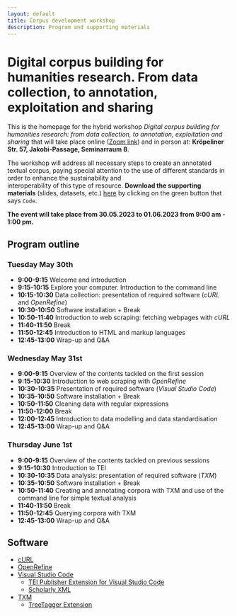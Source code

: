 ```yaml
---
layout: default
title: Corpus development workshop
description: Program and supporting materials
---
```

# Digital corpus building for humanities research. From data collection, to annotation, exploitation and sharing

This is the homepage for the hybrid workshop *Digital corpus building for humanities research: from data collection, to annotation, exploitation and sharing*
that will take place online ([Zoom link](https://uni-rostock-de.zoom.us/j/63047472241?pwd=MENUUFdma3Q3K0lGUDBzeWdEbGNPQT09)) and in person at: **Kröpeliner Str. 57, Jakobi-Passage, Seminarraum 8**.

The workshop will address all necessary steps to create an annotated textual corpus, paying special attention to the use of different standards in order to enhance the sustainability and              
interoperability of this type of resource. **Download the supporting materials** (slides, datasets, etc.) [here](https://github.com/HelenaSabel/corpus_development) by clicking on the green button that says `Code`.

**The event will take place from 30.05.2023 to 01.06.2023 from 9:00 am - 1:00 pm.**


## Program outline

### Tuesday May 30th

- **9:00-9:15** Welcome and introduction
- **9:15-10:15** Explore your computer. Introduction to the command line
- **10:15-10:30** Data collection: presentation of required software (*cURL* and *OpenRefine*)
- **10:30-10:50** Software installation + Break
- **10:50-11:40** Introduction to web scraping: fetching webpages with *cURL*
- **11:40-11:50** Break
- **11:50-12:45** Introduction to HTML and markup languages
- **12:45-13:00**  Wrap-up and Q&A

### Wednesday May 31st
- **9:00-9:15** Overview of the contents tackled on the first session
- **9:15-10:30** Introduction to web scraping with *OpenRefine*
- **10:30-10:35** Presentation of required software (*Visual Studio Code*)
- **10:35-10:50** Software installation + Break
- **10:50-11:50** Cleaning data with regular expressions
- **11:50-12:00** Break
- **12:00-12:45** Introduction to data modelling and data standardisation
- **12:45-13:00**  Wrap-up and Q&A

### Thursday June 1st
- **9:00-9:15** Overview of the contents tackled on previous sessions
- **9:15-10:30** Introduction to TEI
- **10:30-10:35** Data analysis: presentation of required software (*TXM*)
- **10:35-10:50** Software installation + Break
- **10:50-11:40** Creating and annotating corpora with TXM and use of the command line for simple textual analysis
- **11:40-11:50** Break
- **11:50-12:45** Querying corpora with TXM
- **12:45-13:00**  Wrap-up and Q&A

## Software
- [cURL](https://everything.curl.dev/get)
- [OpenRefine](https://openrefine.org/docs/manual/installing)
- [Visual Studio Code](https://code.visualstudio.com/download)
    - [TEI Publisher Extension for Visual Studio Code](https://marketplace.visualstudio.com/items?itemName=e-editiones.tei-publisher-vscode)
    - [Scholarly XML](https://marketplace.visualstudio.com/items?itemName=raffazizzi.sxml)
- [TXM](https://txm.gitpages.huma-num.fr/textometrie/files/software/TXM/0.8.1/en/)
    - [TreeTagger Extension](https://txm.gitpages.huma-num.fr/textometrie/en/InstallTreeTagger/)


